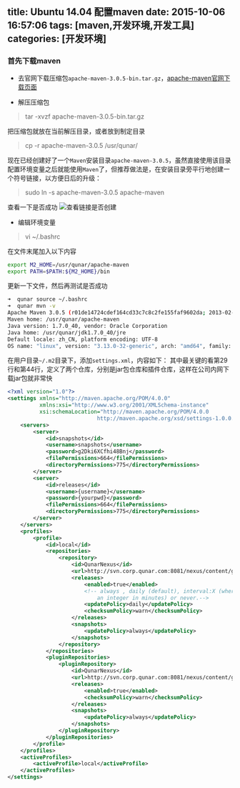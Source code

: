 title: Ubuntu 14.04 配置maven
date: 2015-10-06 16:57:06
tags: [maven,开发环境,开发工具]
categories: [开发环境]
---
### 首先下载maven
* 去官网下载压缩包`apache-maven-3.0.5-bin.tar.gz`，[apache-maven官网下载页面](http://maven.apache.org/download.cgi)

* 解压压缩包

>tar -xvzf apache-maven-3.0.5-bin.tar.gz

把压缩包就放在当前解压目录，或者放到制定目录
>cp -r apache-maven-3.0.5 /usr/qunar/

现在已经创建好了一个`Maven`安装目录`apache-maven-3.0.5`，虽然直接使用该目录配置环境变量之后就能使用`Maven`了，但推荐做法是，在安装目录旁平行地创建一个符号链接，以方便日后的升级：
>sudo ln -s apache-maven-3.0.5 apache-maven

查看一下是否成功
![查看链接是否创建](http://7xn9y9.com1.z0.glb.clouddn.com/note_Ubuntu配置maven01.png)

* 编辑环境变量

>vi ~/.bashrc

在文件末尾加入以下内容
```bash
export M2_HOME=/usr/qunar/apache-maven
export PATH=$PATH:${M2_HOME}/bin
```

更新一下文件，然后再测试是否成功
```bash
​➜  qunar source ~/.bashrc
➜  qunar mvn -v
Apache Maven 3.0.5 (r01de14724cdef164cd33c7c8c2fe155faf9602da; 2013-02-19 21:51:28+0800)
Maven home: /usr/qunar/apache-maven
Java version: 1.7.0_40, vendor: Oracle Corporation
Java home: /usr/qunar/jdk1.7.0_40/jre
Default locale: zh_CN, platform encoding: UTF-8
OS name: "linux", version: "3.13.0-32-generic", arch: "amd64", family: "unix"
```

在用户目录`~/.m2`目录下，添加`settings.xml`，内容如下：
其中最关键的看第29行和第44行，定义了两个仓库，分别是jar包仓库和插件仓库，这样在公司内网下载jar包就非常快
```xml
<?xml version="1.0"?>
<settings xmlns="http://maven.apache.org/POM/4.0.0"
          xmlns:xsi="http://www.w3.org/2001/XMLSchema-instance"
          xsi:schemaLocation="http://maven.apache.org/POM/4.0.0
                            http://maven.apache.org/xsd/settings-1.0.0.xsd">
    <servers>
        <server>
            <id>snapshots</id>
            <username>snapshots</username>
            <password>g2Dki6XCfhi48Bnj</password>
            <filePermissions>664</filePermissions>
            <directoryPermissions>775</directoryPermissions>
        </server>
        <server>
            <id>releases</id>
            <username>{username}</username>
            <password>{yourpwd}</password>
            <filePermissions>664</filePermissions>
            <directoryPermissions>775</directoryPermissions>
        </server>
    </servers>
    <profiles>
        <profile>
            <id>local</id>
            <repositories>
                <repository>
                    <id>QunarNexus</id>
                    <url>http://svn.corp.qunar.com:8081/nexus/content/groups/public</url>
                    <releases>
                        <enabled>true</enabled>
                        <!-- always , daily (default), interval:X (where X is 
                            an integer in minutes) or never.-->
                        <updatePolicy>daily</updatePolicy>
                        <checksumPolicy>warn</checksumPolicy>
                    </releases>
                    <snapshots>
                        <updatePolicy>always</updatePolicy>
                    </snapshots>
                </repository>
            </repositories>
            <pluginRepositories>
                <pluginRepository>
                    <id>QunarNexus</id>
                    <url>http://svn.corp.qunar.com:8081/nexus/content/groups/public</url>
                    <releases>
                        <enabled>true</enabled>
                        <checksumPolicy>warn</checksumPolicy>
                    </releases>
                    <snapshots>
                        <updatePolicy>always</updatePolicy>
                    </snapshots>
                </pluginRepository>
            </pluginRepositories>
        </profile>
    </profiles>
    <activeProfiles>
        <activeProfile>local</activeProfile>
    </activeProfiles>
</settings>
```